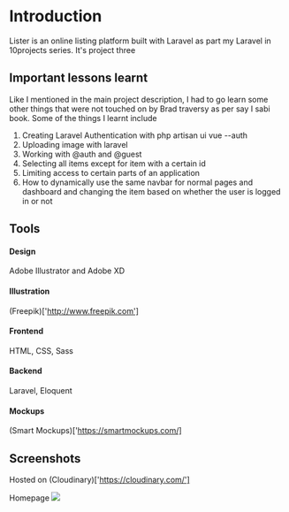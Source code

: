 # Introduction
Lister is an online listing platform built with Laravel as part my Laravel in 10projects series. It's project three

## Important lessons learnt
Like I mentioned in the main project description, I had to go learn some other things that were not touched on by Brad traversy as per say I sabi book. Some of the things I learnt include

1. Creating Laravel Authentication with php artisan ui vue --auth
2. Uploading image with laravel
3. Working with @auth and @guest
4. Selecting all items except for item with a certain id
5. Limiting access to certain parts of an application
6. How to dynamically use the same navbar for normal pages and dashboard and changing the item based on whether the user is logged in or not

## Tools

#### Design
Adobe Illustrator and Adobe XD

#### Illustration
(Freepik)['http://www.freepik.com']

#### Frontend
HTML, CSS, Sass

#### Backend
Laravel, Eloquent

#### Mockups
(Smart Mockups)['https://smartmockups.com/]

## Screenshots
Hosted on (Cloudinary)['https://cloudinary.com/']

Homepage
![]('https://res.cloudinary.com/aremusmog/image/upload/v1580982169/Laravel%20in%2010%20project%20screenshots/Lister_Homepage_uatmwp.jpg')